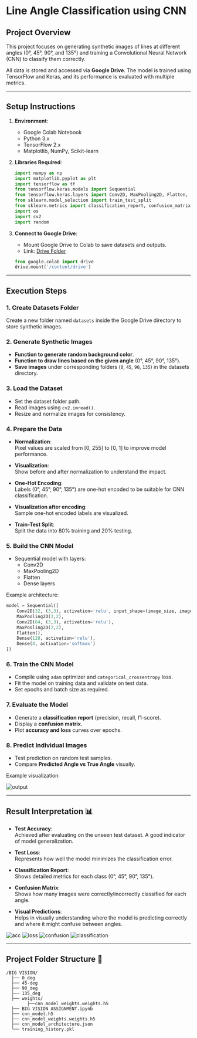 # Line Angle Classification using CNN 

## Project Overview

This project focuses on generating synthetic images of lines at different angles (0°, 45°, 90°, and 135°) and training a Convolutional Neural Network (CNN) to classify them correctly.

All data is stored and accessed via **Google Drive**. The model is trained using TensorFlow and Keras, and its performance is evaluated with multiple metrics.

---

## Setup Instructions 

1. **Environment**:

   - Google Colab Notebook
   - Python 3.x
   - TensorFlow 2.x
   - Matplotlib, NumPy, Scikit-learn

2. **Libraries Required**:

   ```python
   import numpy as np
   import matplotlib.pyplot as plt
   import tensorflow as tf
   from tensorflow.keras.models import Sequential
   from tensorflow.keras.layers import Conv2D, MaxPooling2D, Flatten, Dense
   from sklearn.model_selection import train_test_split
   from sklearn.metrics import classification_report, confusion_matrix
   import os
   import cv2
   import random
   ```

3. **Connect to Google Drive**:

   - Mount Google Drive to Colab to save datasets and outputs.
   - Link: [Drive Folder](https://drive.google.com/drive/folders/1dE_-f4-DYJ3KVpC9jzqFlD_9o-oaD5SH)

   ```python
   from google.colab import drive
   drive.mount('/content/drive')
   ```

---

## Execution Steps 

### 1. Create Datasets Folder

Create a new folder named `datasets` inside the Google Drive directory to store synthetic images.

### 2. Generate Synthetic Images

- **Function to generate random background color**.
- **Function to draw lines based on the given angle** (0°, 45°, 90°, 135°).
- **Save images** under corresponding folders (`0`, `45`, `90`, `135`) in the datasets directory.

### 3. Load the Dataset

- Set the dataset folder path.
- Read images using `cv2.imread()`.
- Resize and normalize images for consistency.

### 4. Prepare the Data

- **Normalization**:\
  Pixel values are scaled from [0, 255] to [0, 1] to improve model performance.

- **Visualization**:\
  Show before and after normalization to understand the impact.

- **One-Hot Encoding**:\
  Labels (0°, 45°, 90°, 135°) are one-hot encoded to be suitable for CNN classification.

- **Visualization after encoding**:\
  Sample one-hot encoded labels are visualized.

- **Train-Test Split**:\
  Split the data into 80% training and 20% testing.

### 5. Build the CNN Model

- Sequential model with layers:
  - Conv2D
  - MaxPooling2D
  - Flatten
  - Dense layers

Example architecture:

```python
model = Sequential([
    Conv2D(32, (3,3), activation='relu', input_shape=(image_size, image_size, 3)),
    MaxPooling2D(2,2),
    Conv2D(64, (3,3), activation='relu'),
    MaxPooling2D(2,2),
    Flatten(),
    Dense(128, activation='relu'),
    Dense(4, activation='softmax')
])
```

### 6. Train the CNN Model

- Compile using `adam` optimizer and `categorical_crossentropy` loss.
- Fit the model on training data and validate on test data.
- Set epochs and batch size as required.

### 7. Evaluate the Model

- Generate a **classification report** (precision, recall, f1-score).
- Display a **confusion matrix**.
- Plot **accuracy and loss** curves over epochs.


### 8. Predict Individual Images

- Test prediction on random test samples.
- Compare **Predicted Angle vs True Angle** visually.

Example visualization:

![output](image.png)


---

## Result Interpretation 📊

- **Test Accuracy**:\
  Achieved after evaluating on the unseen test dataset. A good indicator of model generalization.

- **Test Loss**:\
  Represents how well the model minimizes the classification error.

- **Classification Report**:\
  Shows detailed metrics for each class (0°, 45°, 90°, 135°).

- **Confusion Matrix**:\
  Shows how many images were correctly/incorrectly classified for each angle.

- **Visual Predictions**:\
  Helps in visually understanding where the model is predicting correctly and where it might confuse between angles.

![acc](image-1.png)
![loss](image-2.png)
![confusion](image-3.png)
![classification](image-4.png)

---

## Project Folder Structure 📂

```
/BIG VISION/
  ├── 0_deg
  ├── 45-deg
  ├── 90_deg
  ├── 135_deg
  ├── weights/
        ├──cnn_model_weights.weights.h5
  ├── BIG VISION ASSIGNMENT.ipynb
  ├── cnn_model.h5
  ├── cnn_model_weights.weights.h5
  ├── cnn_model_architecture.json
  └── training_history.pkl
```






